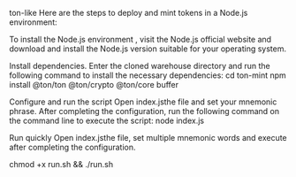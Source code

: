 ton-like
Here are the steps to deploy and mint tokens in a Node.js environment:

To install the Node.js environment , visit the Node.js official website and download and install the Node.js version suitable for your operating system.


Install dependencies. Enter the cloned warehouse directory and run the following command to install the necessary dependencies: cd ton-mint npm install @ton/ton @ton/crypto @ton/core buffer

Configure and run the script Open index.jsthe file and set your mnemonic phrase. After completing the configuration, run the following command on the command line to execute the script: node index.js

Run quickly
Open index.jsthe file, set multiple mnemonic words and execute after completing the configuration.

chmod +x run.sh && ./run.sh
